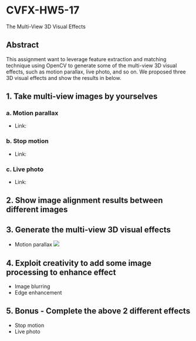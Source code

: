 # CVFX-HW5-17
The Multi-View 3D Visual Effects
## Abstract
This assignment want to leverage feature extraction and matching technique using OpenCV to generate some of the multi-view 3D visual effects, such as motion parallax, live photo, and so on. We proposed three 3D visual effects and show the results in below.
## 1. Take multi-view images by yourselves
### a. Motion parallax
- Link:
### b. Stop motion
- Link:
### c. Live photo
- Link:
## 2. Show image alignment results between different images
## 3. Generate the multi-view 3D visual effects
- Motion parallax
![](https://i.imgur.com/nna9wYp.gif)

## 4. Exploit creativity to add some image processing to enhance effect
- Image blurring
- Edge enhancement
## 5. Bonus - Complete the above 2 different effects
- Stop motion
- Live photo
